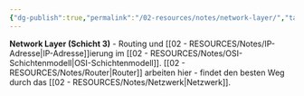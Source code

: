 ```yaml
---
{"dg-publish":true,"permalink":"/02-resources/notes/network-layer/","tags":["netzwerk/osi/layer3","routing/adressierung","netzwerk/osi"],"noteIcon":"","updated":"2025-09-05T10:21:16.000+02:00"}
---
```



**Network Layer (Schicht 3)** - Routing und [[02 - RESOURCES/Notes/IP-Adresse\|IP-Adresse]]ierung im [[02 - RESOURCES/Notes/OSI-Schichtenmodell\|OSI-Schichtenmodell]].
[[02 - RESOURCES/Notes/Router\|Router]] arbeiten hier - findet den besten Weg durch das [[02 - RESOURCES/Notes/Netzwerk\|Netzwerk]].